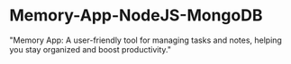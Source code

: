 # Memory-App-NodeJS-MongoDB
 "Memory App: A user-friendly tool for managing tasks and notes, helping you stay organized and boost productivity."
